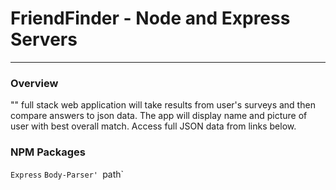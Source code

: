 # FriendFinder - Node and Express Servers 

------------------------------------
### Overview

"" full stack web application will take results from user's surveys and then compare answers to json data. The app will display name and picture of user with best overall match. Access full JSON data from links below. 

### NPM Packages  
`Express` 
`Body-Parser'
`path`
